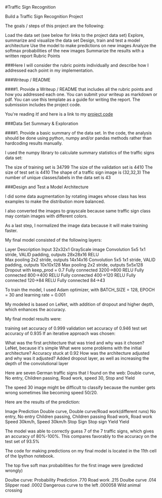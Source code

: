 #Traffic Sign Recognition

Build a Traffic Sign Recognition Project

The goals / steps of this project are the following:

Load the data set (see below for links to the project data set)
Explore, summarize and visualize the data set
Design, train and test a model architecture
Use the model to make predictions on new images
Analyze the softmax probabilities of the new images
Summarize the results with a written report
Rubric Points

###Here I will consider the rubric points individually and describe how I addressed each point in my implementation.

###Writeup / README

####1. Provide a Writeup / README that includes all the rubric points and how you addressed each one. You can submit your writeup as markdown or pdf. You can use this template as a guide for writing the report. The submission includes the project code.

You're reading it! and here is a link to my [project code](https://github.com/entrepreneur1987/CarND-Traffic-Sign-Classifier-Project/blob/master/Traffic_Sign_Classifier.ipynb)

###Data Set Summary & Exploration

####1. Provide a basic summary of the data set. In the code, the analysis should be done using python, numpy and/or pandas methods rather than hardcoding results manually.

I used the numpy library to calculate summary statistics of the traffic signs data set:

The size of training set is 34799
The size of the validation set is 4410
The size of test set is 4410
The shape of a traffic sign image is (32,32,3)
The number of unique classes/labels in the data set is 43

###Design and Test a Model Architecture

I did some data augmentation by rotating images whose class has less examples to make the distribution more balanced.

I also converted the images to grayscale because same traffic sign class may contain images with different colors.

As a last step, I normalized the image data because it will make training faster.


My final model consisted of the following layers:

Layer   Description
Input   32x32x1 GrayScale image
Convolution 5x5 1x1 stride, VALID padding, outputs 28x28x16
RELU    
Max pooling 2x2 stride, outputs 14x14x16
Convolution 5x5 1x1 stride, VALID padding, outputs 10x10x128
Max pooling 2x2 stride, outputs 5x5x128
Dropout with keep_prod = 0.7
Fully connected 3200->800
RELU
Fully connected 800->400
RELU
Fully connected 400->120
RELU
Fully connected 120->84
RELU
Fully connected 84->43

To train the model, I used Adam optimizer, with BATCH_SIZE = 128, EPOCH = 30 and learning rate = 0.001

My modeled is based on LeNet, with addition of dropout and higher depth, which enhances the accuracy.

My final model results were:

training set accuracy of 0.999
validation set accuracy of 0.946
test set accuracy of 0.935
If an iterative approach was chosen:

What was the first architecture that was tried and why was it chosen? LeNet, because it's simple
What were some problems with the initial architecture? Accuracy stuck at 0.92
How was the architecture adjusted and why was it adjusted? Added dropout layer, as well as increasing the depth of the convolutional layer

Here are seven German traffic signs that I found on the web: 
Double curve, No entry, Children passing, Road work, speed 30, Stop and Yield

The speed 30 image might be difficult to classify because the number gets wrong sometimes like becoming speed 50/20.

Here are the results of the prediction:

Image   Prediction
Double curve, Double curve/Road work(different runs)
No entry, No entry
Children passing, Children passing
Road work, Road work
Speed 30km/h, Speed 30km/h
Stop Sign   Stop sign
Yield   Yield

The model was able to correctly guess 7 of the 7 traffic signs, which gives an accuracy of 80%-100%. This compares favorably to the accuracy on the test set of 93.5%



The code for making predictions on my final model is located in the 11th cell of the Ipython notebook.

The top five soft max probabilities for the first image were (predicted wrongly)

Doulbe curve:
Probability Prediction
.770    Road work
.215    Doulbe curve
.014    Slipper road
.0002   Dangerous curve to the left
.000058 Wild animal crossing


